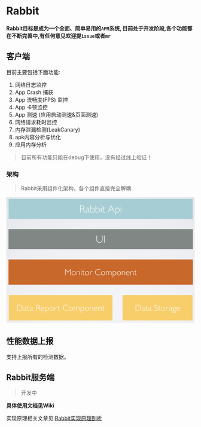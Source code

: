 # Rabbit

**Rabbit目标是成为一个全面、简单易用的`APM`系统, 目前处于开发阶段,各个功能都在不断完善中,有任何意见欢迎提`issue`或者`mr`**

## 客户端

目前主要包括下面功能:

1. 网络日志监控
2. App Crash 捕获
3. App 流畅度(FPS) 监控
4. App 卡顿监控
5. App 测速 (应用启动测速&页面测速)
6. 网络请求耗时监控
7. 内存泄漏检测(LeakCanary)
8. apk内容分析与优化
9. 应用内存分析

>目前所有功能只能在debug下使用，没有经过线上验证！

### 架构

>Rabbit采用组件化架构，各个组件直接完全解耦:

![](picture/rabbit-client-arc.png)

## 性能数据上报

支持上报所有的检测数据。

## Rabbit服务端

>开发中

**具体使用文档见Wiki**

实现原理相关文章见:[Rabbit实现原理剖析](https://github.com/SusionSuc/AdvancedAndroid/blob/master/Rabbit%E5%AE%9E%E7%8E%B0%E5%8E%9F%E7%90%86%E5%89%96%E6%9E%90/README.md)



